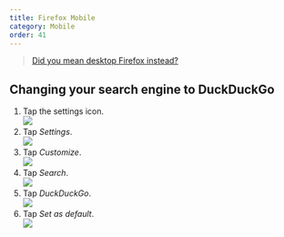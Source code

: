 ```yaml
---
title: Firefox Mobile
category: Mobile
order: 41
---
```


> <a href="/desktop/firefox">Did you mean desktop Firefox instead?</a>

<h2>Changing your search engine to DuckDuckGo</h2>
<ol>
    <li>
        Tap the settings icon.
        <br>
        <img src="{{ site.baseurl }}/images/5046954db927139cc9a2edc9f0c163f9.png" />
    </li>
    <li>
        Tap <em>Settings</em>.
        <br>
        <img src="{{ site.baseurl }}/images/05b58a5b7fc4bd3d135e2761d6c92b0f.png" />
    </li>
    <li>
        Tap <em>Customize</em>.
        <br>
        <img src="{{ site.baseurl }}/images/0589a4f2a7c6061630b9dddcb519f297.png" />
    </li>
    <li>
        Tap <em>Search</em>.
        <br>
        <img src="{{ site.baseurl }}/images/79d6174dcadfc05cbea5daad5ae1dd49.png" />
    </li>
    <li>
        Tap <em>DuckDuckGo</em>.
        <br>
        <img src="{{ site.baseurl }}/images/9edff75ac42af4f229615cbcf9eba4f5.png" />
    </li>
    <li>
        Tap <em>Set as default</em>.
        <br>
        <img src="{{ site.baseurl }}/images/fc876500dfbf28dad80f661d99d055e0.png" />
    </li>
</ol>
